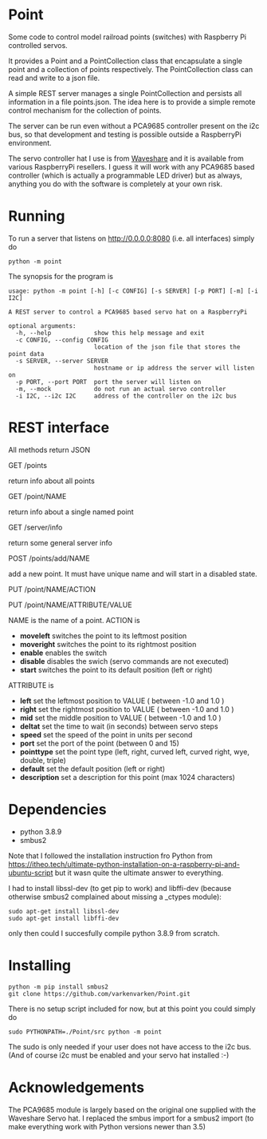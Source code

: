 # Point
Some code to control model railroad points (switches) with Raspberry Pi controlled servos.

It provides a Point and a PointCollection class that encapsulate a single point and a collection of points respectively. The PointCollection class can read and write to a json file.

A simple REST server manages a single PointCollection and persists all information in a file points.json. The idea here is to provide a simple remote control mechanism for the collection of points.

The server can be run even without a PCA9685 controller present on the i2c bus, so that development and testing is possible outside a RaspberryPi environment.

The servo controller hat I use is from [Waveshare](https://www.waveshare.com/wiki/Servo_Driver_HAT) and it is available from various RaspberryPi resellers. I guess it will work with any PCA9685 based controller (which is actually a programmable LED driver) but as always, anything you do with the software is completely at your own risk. 

# Running

To run a server that listens on http://0.0.0.0:8080 (i.e. all interfaces) simply do

```
python -m point
```

The synopsis for the program is

```
usage: python -m point [-h] [-c CONFIG] [-s SERVER] [-p PORT] [-m] [-i I2C]

A REST server to control a PCA9685 based servo hat on a RaspberryPi

optional arguments:
  -h, --help            show this help message and exit
  -c CONFIG, --config CONFIG
                        location of the json file that stores the point data
  -s SERVER, --server SERVER
                        hostname or ip address the server will listen on
  -p PORT, --port PORT  port the server will listen on
  -m, --mock            do not run an actual servo controller
  -i I2C, --i2c I2C     address of the controller on the i2c bus
```


# REST interface

All methods return JSON

GET /points

return info about all points

GET /point/NAME

return info about a single named point

GET /server/info

return some general server info

POST /points/add/NAME

add a new point. It must have unique name and will start in a disabled state.

PUT /point/NAME/ACTION

PUT /point/NAME/ATTRIBUTE/VALUE

NAME is the name of a point.
ACTION is

- **moveleft**    switches the point to its leftmost position
- **moveright**   switches the point to its rightmost position
- **enable**      enables the switch
- **disable**     disables the swich (servo commands are not executed)
- **start**       switches the point to its default position (left or right)

ATTRIBUTE is

- **left**        set the leftmost position to VALUE ( between -1.0 and 1.0 )       
- **right**       set the rightmost position to VALUE ( between -1.0 and 1.0 )       
- **mid**         set the middle position to VALUE ( between -1.0 and 1.0 )       
- **deltat**      set the time to wait (in seconds) between servo steps
- **speed**       set the speed of the point in units per second
- **port**        set the port of the point (between 0 and 15)
- **pointtype**   set the point type (left, right, curved left, curved right, wye, double, triple)
- **default**     set the default position (left or right)
- **description** set a description for this point (max 1024 characters)

# Dependencies
- python 3.8.9
- smbus2

Note that I followed the installation instruction fro Python from https://itheo.tech/ultimate-python-installation-on-a-raspberry-pi-and-ubuntu-script but it wasn quite the ultimate answer to everything. 

I had to install libssl-dev (to get pip to work) and libffi-dev (because otherwise smbus2 complained about missing a _ctypes module):
```
sudo apt-get install libssl-dev
sudo apt-get install libffi-dev
```
only then could I succesfully compile python 3.8.9 from scratch.

# Installing

```
python -m pip install smbus2
git clone https://github.com/varkenvarken/Point.git
```

There is no setup script included for now, but at this point you could simply do

```
sudo PYTHONPATH=./Point/src python -m point
```

The sudo is only needed if your user does not have access to the i2c bus.
(And of course i2c must be enabled and your servo hat installed :-)

# Acknowledgements

The PCA9685 module is largely based on the original one supplied with the Waveshare Servo hat. I replaced the smbus import for a smbus2 import (to make everything work with Python versions newer than 3.5)
